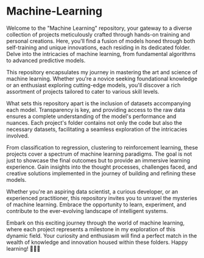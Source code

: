 # Machine-Learning
Welcome to the "Machine Learning" repository, your gateway to a diverse collection of projects meticulously crafted through hands-on training and personal creations. Here, you'll find a fusion of models honed through both self-training and unique innovations, each residing in its dedicated folder. Delve into the intricacies of machine learning, from fundamental algorithms to advanced predictive models.

This repository encapsulates my journey in mastering the art and science of machine learning. Whether you're a novice seeking foundational knowledge or an enthusiast exploring cutting-edge models, you'll discover a rich assortment of projects tailored to cater to various skill levels.

What sets this repository apart is the inclusion of datasets accompanying each model. Transparency is key, and providing access to the raw data ensures a complete understanding of the model's performance and nuances. Each project's folder contains not only the code but also the necessary datasets, facilitating a seamless exploration of the intricacies involved.

From classification to regression, clustering to reinforcement learning, these projects cover a spectrum of machine learning paradigms. The goal is not just to showcase the final outcomes but to provide an immersive learning experience. Gain insights into the thought processes, challenges faced, and creative solutions implemented in the journey of building and refining these models.

Whether you're an aspiring data scientist, a curious developer, or an experienced practitioner, this repository invites you to unravel the mysteries of machine learning. Embrace the opportunity to learn, experiment, and contribute to the ever-evolving landscape of intelligent systems.

Embark on this exciting journey through the world of machine learning, where each project represents a milestone in my exploration of this dynamic field. Your curiosity and enthusiasm will find a perfect match in the wealth of knowledge and innovation housed within these folders. Happy learning! 🚀🤖✨
